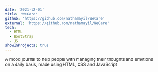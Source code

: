 ```yaml
---
date: '2021-12-01'
title: 'WeCare'
github: 'https://github.com/nathamayil/WeCare'
external: 'https://github.com/nathamayil/WeCare'
tech:
  - HTML
  - BootStrap
  - JS
showInProjects: true
---
```


A mood journal to help people with managing their thoughts and emotions on a daily basis, made using HTML, CSS and JavaScript
